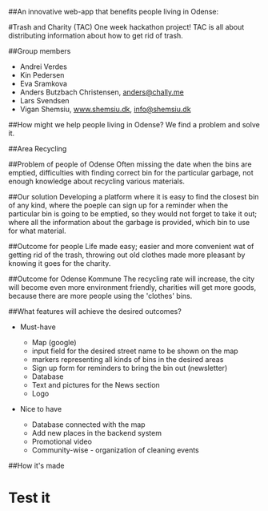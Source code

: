 ##An innovative web-app that benefits people living in Odense:

#Trash and Charity (TAC)
	One week hackathon project!
	TAC is all about distributing information about how to get rid of trash. 

##Group members

* Andrei Verdes
* Kin Pedersen
* Eva Sramkova
* Anders Butzbach Christensen, anders@chally.me
* Lars Svendsen
* Vigan Shemsiu, www.shemsiu.dk, info@shemsiu.dk

##How might we help people living in Odense?
We find a problem and solve it.

##Area
Recycling

##Problem of people of Odense
Often missing the date when the bins are emptied,
difficulties with finding correct bin for the particular garbage,
not enough knowledge about recycling various materials.

##Our solution
Developing a platform where it is easy to find the closest bin of any kind,
where the poeple can sign up for a reminder when the particular bin is going to be emptied, so they would not forget to take it out;
where all the information about the garbage is provided, which bin to use for what material.

##Outcome for people
Life made easy;
easier and more convenient wat of getting rid of the trash,
throwing out old clothes made more pleasant by knowing it goes for the charity.

##Outcome for Odense Kommune
The recycling rate will increase,
the city will become even more environment friendly,
charities will get more goods, because there are more people using the 'clothes' bins.


##What features will achieve the desired outcomes?

* Must-have
	* Map (google)
	* input field for the desired street name to be shown on the map
	* markers representing all kinds of bins in the desired areas
	* Sign up form for reminders to bring the bin out (newsletter)
	* Database
	* Text and pictures for the News section
	* Logo

* Nice to have
	* Database connected with the map
	* Add new places in the backend system
	* Promotional video
	* Community-wise - organization of cleaning events

##How it's made

# Test it